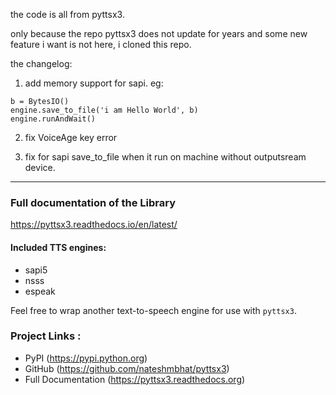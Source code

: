 the code is all from pyttsx3.

only because the repo pyttsx3 does not update for years and some new feature i want is not here, i cloned this repo.

the changelog:

1. add memory support for sapi. 
   eg: 
   
```
b = BytesIO()
engine.save_to_file('i am Hello World', b)
engine.runAndWait()
```

2. fix VoiceAge key error


3. fix for sapi save_to_file when it run on machine without outputsream device.


----------------------



### **Full documentation of the Library**

https://pyttsx3.readthedocs.io/en/latest/


#### Included TTS engines:

* sapi5
* nsss
* espeak

Feel free to wrap another text-to-speech engine for use with ``pyttsx3``.

### Project Links :

* PyPI (https://pypi.python.org)
* GitHub (https://github.com/nateshmbhat/pyttsx3)
* Full Documentation (https://pyttsx3.readthedocs.org)


